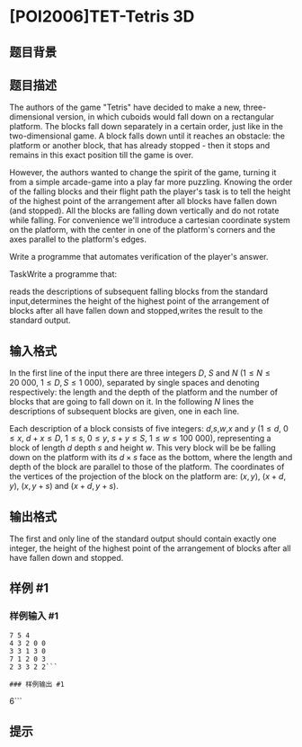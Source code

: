 # [POI2006]TET-Tetris 3D

## 题目背景



## 题目描述

The authors of the game "Tetris" have decided to make a new, three-dimensional version, in which cuboids would fall down on a rectangular platform. The blocks fall down separately in a certain order, just like in the two-dimensional game. A block falls down until it reaches an obstacle: the platform or another block, that has already stopped - then it stops and remains in this exact position till the game is over.

However, the authors wanted to change the spirit of the game, turning it from a simple arcade-game into a play far more puzzling. Knowing the order of the falling blocks and their flight path the player's task is to tell the height of the highest point of the arrangement after all blocks have fallen down (and stopped). All the blocks are falling down vertically and do not rotate while falling. For convenience we'll introduce a cartesian coordinate system on the platform, with the center in one of the platform's corners and the axes parallel to the platform's edges.

Write a programme that automates verification of the player's answer.

TaskWrite a programme that:

reads the descriptions of subsequent falling blocks from the standard input,determines the height of the highest point of the arrangement of blocks after all have fallen down and stopped,writes the result to the standard output.



## 输入格式

In the first line of the input there are three integers $D$, $S$ and $N$ ($1\le N\le 20\ 000$, $1\le D,S\le 1\ 000$), separated by single spaces and denoting respectively: the length and the depth of the platform and the number of blocks that are going to fall down on it. In the following $N$ lines the descriptions of subsequent blocks are given, one in each line.

Each description of a block consists of five integers: $d$,$s$,$w$,$x$ and $y$ ($1\le d$, $0\le x$, $d+x\le D$, $1\le s$, $0\le y$, $s+y\le S$, $1\le w\le 100\ 000$), representing a block of length $d$ depth $s$ and height $w$. This very block will be be falling down on the platform with its $d\times s$ face as the bottom, where the length and depth of the block are parallel to those of the platform. The coordinates of the vertices of the projection of the block on the platform are: $(x,y)$, $(x+d,y)$, $(x,y+s)$ and $(x+d,y+s)$.


## 输出格式

The first and only line of the standard output should contain exactly one integer, the height of the highest point of the arrangement of blocks after all have fallen down and stopped.


## 样例 #1

### 样例输入 #1
```
7 5 4
4 3 2 0 0
3 3 1 3 0
7 1 2 0 3
2 3 3 2 2```

### 样例输出 #1

```
6```

## 提示


